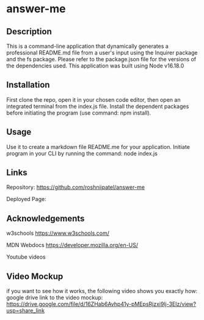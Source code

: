 # answer-me

## Description
This is a command-line application that dynamically generates a professional README.md file from a user's input using the Inquirer package and the fs package. Please refer to the package.json file for the versions of the dependencies used. This application was built using Node v16.18.0

## Installation
First clone the repo, open it in your chosen code editor, then open an integrated terminal from the index.js file. Install the dependent packages before initiating the program (use command: npm install).

## Usage
Use it to create a markdown file README.me for your application. Initiate program in your CLI by running the command: node index.js

## Links
Repository: https://github.com/roshniipatel/answer-me 

Deployed Page: 

## Acknowledgements
w3schools https://www.w3schools.com/

MDN Webdocs https://developer.mozilla.org/en-US/

Youtube videos

## Video Mockup
if you want to see how it works, the following video shows you exactly how: 
google drive link to the video mockup: https://drive.google.com/file/d/16ZHab6Avhp41y-pMEpsRjzxi9lj-3Elz/view?usp=share_link 